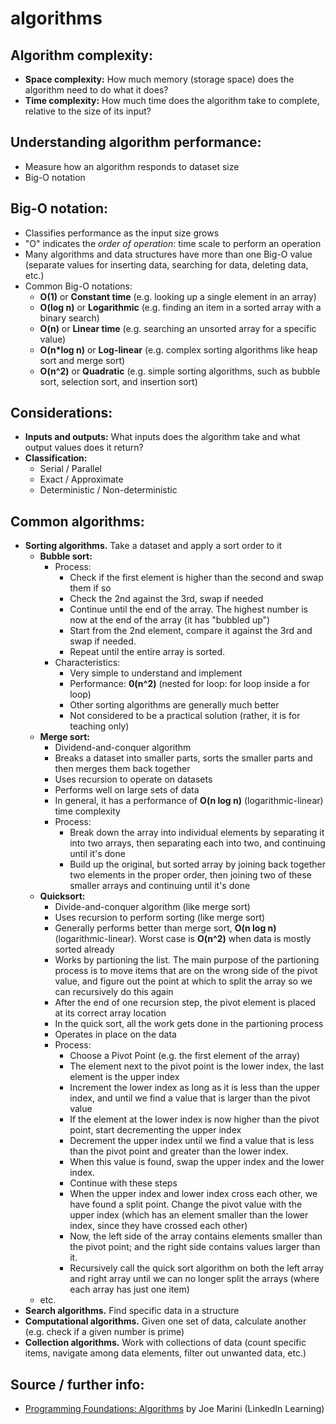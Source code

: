 # algorithms

## Algorithm complexity:

- **Space complexity:** How much memory (storage space) does the algorithm need to do what it does?
- **Time complexity:** How much time does the algorithm take to complete, relative to the size of its input?

## Understanding algorithm performance:

- Measure how an algorithm responds to dataset size
- Big-O notation

## Big-O notation:

- Classifies performance as the input size grows
- "O" indicates the *order of operation*: time scale to perform an operation
- Many algorithms and data structures have more than one Big-O value (separate values for inserting data, searching for data, deleting data, etc.)
- Common Big-O notations:
    - **O(1)** or **Constant time** (e.g. looking up a single element in an array)
    - **O(log n)** or **Logarithmic** (e.g. finding an item in a sorted array with a binary search)
    - **O(n)** or **Linear time** (e.g. searching an unsorted array for a specific value)
    - **O(n*log n)** or **Log-linear** (e.g. complex sorting algorithms like heap sort and merge sort)
    - **O(n^2)** or **Quadratic** (e.g. simple sorting algorithms, such as bubble sort, selection sort, and insertion sort)

## Considerations:

- **Inputs and outputs:** What inputs does the algorithm take and what output values does it return?
- **Classification:**
    - Serial / Parallel
    - Exact / Approximate
    - Deterministic / Non-deterministic

## Common algorithms:

- **Sorting algorithms.** Take a dataset and apply a sort order to it
    - **Bubble sort:**
        - Process:
            - Check if the first element is higher than the second and swap them if so
            - Check the 2nd against the 3rd, swap if needed
            - Continue until the end of the array. The highest number is now at the end of the array (it has "bubbled up")
            - Start from the 2nd element, compare it against the 3rd and swap if needed.
            - Repeat until the entire array is sorted.
        - Characteristics:
            - Very simple to understand and implement
            - Performance: **0(n^2)** (nested for loop: for loop inside a for loop)
            - Other sorting algorithms are generally much better
            - Not considered to be a practical solution (rather, it is for teaching only)
    - **Merge sort:**
        - Dividend-and-conquer algorithm
        - Breaks a dataset into smaller parts, sorts the smaller parts and then merges them back together
        - Uses recursion to operate on datasets
        - Performs well on large sets of data
        - In general, it has a performance of **O(n log n)** (logarithmic-linear) time complexity
        - Process:
            - Break down the array into individual elements by separating it into two arrays, then separating each into two, and continuing until it's done
            - Build up the original, but sorted array by joining back together two elements in the proper order, then joining two of these smaller arrays and continuing until it's done
    - **Quicksort:**
        - Divide-and-conquer algorithm (like merge sort)
        - Uses recursion to perform sorting (like merge sort)
        - Generally performs better than merge sort, **O(n log n)** (logarithmic-linear). Worst case is **O(n^2)** when data is mostly sorted already
        - Works by partioning the list. The main purpose of the partioning process is to move items that are on the wrong side of the pivot value, and figure out the point at which to split the array so we can recursively do this again
        - After the end of one recursion step, the pivot element is placed at its correct array location
        - In the quick sort, all the work gets done in the partioning process
        - Operates in place on the data
        - Process:
            - Choose a Pivot Point (e.g. the first element of the array)
            - The element next to the pivot point is the lower index, the last element is the upper index
            - Increment the lower index as long as it is less than the upper index, and until we find a value that is larger than the pivot value
            - If the element at the lower index is now higher than the pivot point, start decrementing the upper index
            - Decrement the upper index until we find a value that is less than the pivot point and greater than the lower index.
            - When this value is found, swap the upper index and the lower index.
            - Continue with these steps
            - When the upper index and lower index cross each other, we have found a split point. Change the pivot value with the upper index (which has an element smaller than the lower index, since they have crossed each other)
            - Now, the left side of the array contains elements smaller than the pivot point; and the right side contains values larger than it.
            - Recursively call the quick sort algorithm on both the left array and right array until we can no longer split the arrays (where each array has just one item)
    - etc.
- **Search algorithms.** Find specific data in a structure
- **Computational algorithms.** Given one set of data, calculate another (e.g. check if a given number is prime)
- **Collection algorithms.** Work with collections of data (count specific items, navigate among data elements, filter out unwanted data, etc.)

## Source / further info:
- [Programming Foundations: Algorithms](https://www.linkedin.com/learning/programming-foundations-algorithms) by Joe Marini (LinkedIn Learning)
